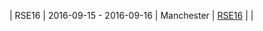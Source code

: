 | RSE16 | 2016-09-15 - 2016-09-16 | Manchester | [RSE16](https://ukrse.github.io/conf2016.html) | |
